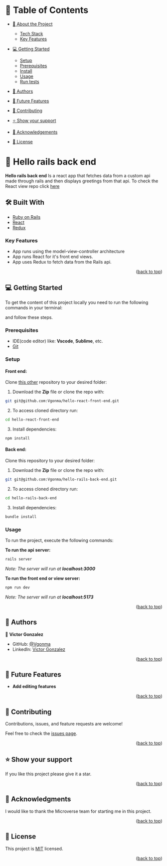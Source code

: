 <a name="readme-top"></a>

<!-- TABLE OF CONTENTS -->
# 📗 Table of Contents

- [📖 About the Project](#about-project)
    - [Tech Stack](#tech-stack)
    - [Key Features](#key-features)
- [💻 Getting Started](#getting-started)
  - [Setup](#setup)
  - [Prerequisites](#prerequisites)
  - [Install](#install)
  - [Usage](#usage)
  - [Run tests](#run-tests)

- [👥 Authors](#authors)
- [🔭 Future Features](#future-features)
- [🤝 Contributing](#contributing)
- [⭐️ Show your support](#support)
- [🙏 Acknowledgements](#acknowledgements)
- [📝 License](#license)

<!-- PROJECT DESCRIPTION -->

# 📖 Hello rails back end <a name="about-project"></a>

**Hello rails back end** Is a react app that fetches data from a custom api made through rails and then displays greetings from that api.
To check the React view repo click [here](https://github.com/Vgonma/hello-react-front-end)

## 🛠 Built With <a name="built-with"></a>


  <ul>
    <li><a href="https://www.ruby-lang.org/en/documentation/">Ruby on Rails</a></li>
    <li><a href="https://legacy.reactjs.org/docs/getting-started.html">React</a></li>
    <li><a href="https://redux.js.org/">Redux</a></li>
  </ul>


<!-- Features -->

### Key Features <a name="key-features"></a>

- App runs using the model-view-controller architecture
- App runs React for it's front end views.
- App uses Redux to fetch data from the Rails api.

<p align="right">(<a href="#readme-top">back to top</a>)</p>


<!-- GETTING STARTED -->

## 💻 Getting Started <a name="getting-started"></a>

To get the content of this project locally you need to run the following commands in your terminal:

and follow these steps.

### Prerequisites

- IDE(code editor) like: **Vscode**, **Sublime**, etc.
- [Git](https://www.linode.com/docs/guides/how-to-install-git-on-linux-mac-and-windows/)

### Setup
#### **Front end:**
Clone [this other](https://github.com/Vgonma/hello-react-front-end) repository to your desired folder:

1. Download the **Zip** file or clone the repo with:
 ```bash
git git@github.com:Vgonma/hello-react-front-end.git
```
2. To access cloned directory run:
```bash
cd hello-react-front-end
```

3. Install dependencies:
```bash
npm install
```

#### **Back end:**
Clone this repository to your desired folder:

1. Download the **Zip** file or clone the repo with:
 ```bash
git git@github.com:Vgonma/hello-rails-back-end.git
```
2. To access cloned directory run:
```bash
cd hello-rails-back-end
```

3. Install dependencies:
```bash
bundle install
```

### Usage

To run the project, execute the following commands:

**To run the api server:**

```bash
rails server
```

*Note: The server will run at **localhost:3000***

**To run the front end or view server:**
```bash
npm run dev
```
*Note: The server will run at **localhost:5173***

<p align="right">(<a href="#readme-top">back to top</a>)</p>

<!-- AUTHORS -->

## 👥 Authors <a name="authors"></a>

👤 **Victor Gonzalez**

- GitHub: [@Vgonma](https://github.com/Vgonma)
- LinkedIn: [Victor Gonzalez](https://www.linkedin.com/in/victor-manuel-gonzalez-massimi-a77265124/)

<p align="right">(<a href="#readme-top">back to top</a>)</p>

<!-- FUTURE FEATURES -->

## 🔭 Future Features <a name="future-features"></a>

- **Add editing features**

<p align="right">(<a href="#readme-top">back to top</a>)</p>

<!-- CONTRIBUTING -->

## 🤝 Contributing <a name="contributing"></a>

Contributions, issues, and feature requests are welcome!

Feel free to check the [issues page](https://github.com/gjuliao/recipe_app/issues).

<p align="right">(<a href="#readme-top">back to top</a>)</p>

<!-- SUPPORT -->

## ⭐️ Show your support <a name="support"></a>

If you like this project please give it a star.

<p align="right">(<a href="#readme-top">back to top</a>)</p>

<!-- ACKNOWLEDGEMENTS -->

## 🙏 Acknowledgments <a name="acknowledgements"></a>

I would like to thank the Microverse team for starting me in this project.

<p align="right">(<a href="#readme-top">back to top</a>)</p>

<!-- LICENSE -->

## 📝 License <a name="license"></a>

This project is [MIT](./LICENSE) licensed.

<p align="right">(<a href="#readme-top">back to top</a>)</p>

